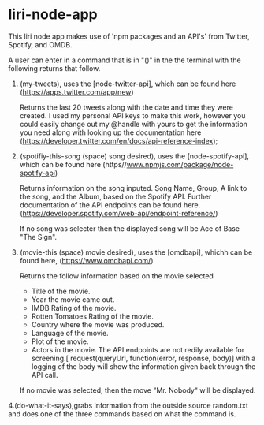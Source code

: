# liri-node-app

This liri node app makes use of 'npm packages and an API's' from Twitter, Spotify, and OMDB.

A user can enter in a <node liri.js> command that is in "()" in the the terminal with the following returns that follow.

1. (my-tweets), uses the [node-twitter-api], which can be found here 
   (https://apps.twitter.com/app/new)
   
   Returns the last 20 tweets along with the date and time they were created.
   I used my personal API keys to make this work, however you could easily change out my @handle with yours to get the information you need along with looking up the documentation here 
   (https://developer.twitter.com/en/docs/api-reference-index);


2. (spotifiy-this-song (space) song desired), uses the [node-spotify-api], which can be found here                                       (https//www.npmjs.com/package/node-spotify-api)

    Returns information on the song inputed. 
    Song Name, Group, A link to the song, and the Album, based on the Spotify API.
    Further documentation of the API endpoints can be found here. (https://developer.spotify.com/web-api/endpoint-reference/)

    If no song was selecter then the displayed song will be Ace of Base "The Sign".


3. (movie-this (space) movie desired), uses the [omdbapi], whichh can be found here,
   (https://www.omdbapi.com/)

   Returns the follow information based on the movie selected
    * Title of the movie.
    * Year the movie came out.
    * IMDB Rating of the movie.
    * Rotten Tomatoes Rating of the movie.
    * Country where the movie was produced.
    * Language of the movie.
    * Plot of the movie.
    * Actors in the movie.
    The API endpoints are not redily available for screening.[ request(queryUrl, function(error, response, body)]  with a logging of the body will show the information given back through the API call.

    If no movie was selected, then the move "Mr. Nobody" will be displayed.


4.(do-what-it-says),grabs information from the outside source random.txt and does one of the three commands based on what the           command is.

